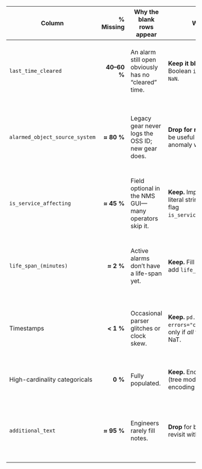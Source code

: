 | Column                         |   % Missing | Why the blank rows appear                             | What we’ll do                                                                                             | Why this helps the model                                                               |
| ------------------------------ | ----------: | ----------------------------------------------------- | --------------------------------------------------------------------------------------------------------- | -------------------------------------------------------------------------------------- |
| `last_time_cleared`            | **40–60 %** | An alarm still open obviously has no “cleared” time.  | **Keep it blank.** Add new Boolean `is_active = 1 if NaN`.                                                | The model can learn that “open alarms” behave differently from closed ones.            |
| `alarmed_object_source_system` |  **≈ 80 %** | Legacy gear never logs the OSS ID; new gear does.     | **Drop for now.** Too sparse to be useful except maybe for anomaly work.                                  | Removes noise and shrinks feature set; no downstream code breaks if column disappears. |
| `is_service_affecting`         |  **≈ 45 %** | Field optional in the NMS GUI—many operators skip it. | **Keep.** Impute missing with literal string `"UNKNOWN"` **and** add flag `is_service_affecting_missing`. | The NULL itself can carry signal (operators tend to omit it for non-critical alarms).  |
| `life_span_(minutes)`          |   **≈ 2 %** | Active alarms don’t have a life-span yet.             | **Keep.** Fill with column median; add `life_span_missing`.                                               | Prevents the model seeing crazy 0/NaN values, but still flags “still active.”          |
| Timestamps                     |   **< 1 %** | Occasional parser glitches or clock skew.             | **Keep.** `pd.to_datetime(..., errors="coerce")`. Drop a row only if *all* three timestamps are NaT.      | Preserves 99 % of data; rows with no time context at all are useless anyway.           |
| High-cardinality categoricals  |     **0 %** | Fully populated.                                      | **Keep.** Encode via one-hot (tree models) or target-encoding / hashing (LR, NN).                         | Retains the core descriptive power of the dataset.                                     |
| `additional_text`              |  **≈ 95 %** | Engineers rarely fill notes.                          | **Drop** for baseline; you can revisit with NLP if time allows.                                           | Saves you from huge sparse TF-IDF vectors that add little lift in a weekend hackathon. |
